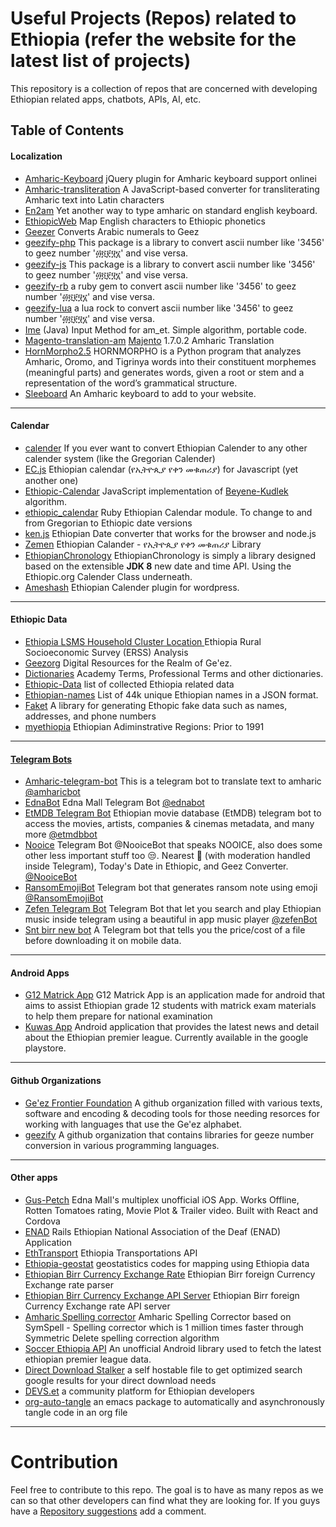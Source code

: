 # Useful Projects (Repos) related to Ethiopia (refer the website for the latest list of projects)

This repository is a collection of repos that are concerned with developing Ethiopian related apps, chatbots, APIs, AI, etc.

## Table of Contents

#### [](#localization)Localization

- [Amharic-Keyboard](https://github.com/dawityise/Amharic-Keyboard) jQuery plugin for Amharic keyboard support onlinei
- [Amharic-transliteration](https://github.com/dohliam/amharic-transliteration) A JavaScript-based converter for transliterating Amharic text into Latin characters
- [En2am](https://github.com/misgeatgit/en2am) Yet another way to type amharic on standard english keyboard.
- [EthiopicWeb](https://github.com/tedinega/EthiopicWeb) Map English characters to Ethiopic phonetics
- [Geezer](https://github.com/moe-szyslak/Geezer) Converts Arabic numerals to Geez
- [geezify-php](https://github.com/geezify/geezify-php) This package is a library to convert ascii number like '3456' to geez number '፴፬፻፶፮' and vise versa.
- [geezify-js](https://github.com/geezify/geezify-js) This package is a library to convert ascii number like '3456' to geez number '፴፬፻፶፮' and vise versa.
- [geezify-rb](https://github.com/yilkalargaw/Geezify-rb.git) a ruby gem to convert ascii number like '3456' to geez number '፴፬፻፶፮' and vise versa.
- [geezify-lua](https://github.com/yilkalargaw/geezify-lua) a lua rock to convert ascii number like '3456' to geez number '፴፬፻፶፮' and vise versa.
- [Ime](https://github.com/menzew/input-method-editor-for-am_ET) (Java) Input Method for am_et. Simple algorithm, portable code.
- [Magento-translation-am](https://github.com/admasethiopia/magento-translation-am) [Majento](https://magento.com/) 1.7.0.2 Amharic Translation
- [HornMorpho2.5](https://github.com/adamsamson/HornMorpho2.5) HORNMORPHO is a Python program that analyzes Amharic, Oromo, and Tigrinya words into their constituent morphemes (meaningful parts) and generates words, given a root or stem and a representation of the word’s grammatical structure.
- [Sleeboard](https://github.com/sleeboard/sleeboard) An Amharic keyboard to add to your website.

---

#### [](#calendar)Calendar

- [calender](https://github.com/andegna/calender) If you ever want to convert Ethiopian Calender to any other calender system (like the Gregorian Calender)
- [EC.js](https://github.com/b3rew/EC.Js) Ethiopian calendar (የኢትዮጲያ የቀን መቁጠሪያ) for Javascript (yet another one)
- [Ethiopic-Calendar](https://github.com/moe-szyslak/Ethiopic-Calendar) JavaScript implementation of [Beyene-Kudlek](http://geez.org/Calendars/) algorithm.
- [ethiopic_calendar](https://github.com/vtprepo/ethiopic_calendar) Ruby Ethiopian Calendar module. To change to and from Gregorian to Ethiopic date versions
- [ken.js](https://github.com/Miqe/ken.js) Ethiopian Date converter that works for the browser and node.js
- [Zemen](https://github.com/m3hari/zemen) Ethiopian Calander - የኢትዮጲያ የቀን መቁጠሪያ Library
- [EthiopianChronology](https://github.com/andegna/EthiopianChronology) EthiopianChronology is simply a library designed based on the extensible **JDK 8** new date and time API. Using the Ethiopic.org Calender Class underneath.
- [Ameshash](https://github.com/askual/ameshash) Ethiopian Calender plugin for wordpress.

---

#### [](#ethiopic-data)Ethiopic Data

- [Ethiopia LSMS Household Cluster Location ](https://github.com/tessam30/Ethiopia) Ethiopia Rural Socioeconomic Survey (ERSS) Analysis
- [Geezorg](https://github.com/geezorg) Digital Resources for the Realm of Ge'ez.
- [Dictionaries](https://github.com/admasethiopia/dictionaries) Academy Terms, Professional Terms and other dictionaries.
- [Ethiopic-Data](https://github.com/b3rew/ethiopic-data) list of collected Ethiopia related data
- [Ethiopian-names](https://github.com/yonihahasis/ethiopian-names) List of 44k unique Ethiopian names in a JSON format.
- [Faket](https://github.com/m3hari/faket) A library for generating Ethopic fake data such as names, addresses, and phone numbers
- [myethiopia](https://github.com/myethiopia/Ethiopia) Ethiopian Adiminstrative Regions: Prior to 1991

---

#### [](#telegram-bots)[Telegram Bots](https://telegram.org/)

- [Amharic-telegram-bot](https://github.com/nathenapse/Amharic-telegram-bot) This is a telegram bot to translate text to amharic [@amharicbot](https://telegram.me/AmharicBot)
- [EdnaBot](https://github.com/ntgx/EdnaBot) Edna Mall Telegram Bot [@ednabot](https://telegram.me/EdnaBot)
- [EtMDB Telegram Bot](https://github.com/etmdb/telegrambot) Ethiopian movie database (EtMDB) telegram bot to access the movies, artists, companies & cinemas metadata, and many more [@etmdbbot](https://telegram.me/etmdb)
- [Nooice](https://github.com/moe-szyslak/Nooice) Telegram Bot @NooiceBot that speaks NOOICE, also does some other less important stuff too 😒. Nearest 🏧 (with moderation handled inside Telegram), Today's Date in Ethiopic, and Geez Converter. [@NooiceBot](https://telegram.me/NooiceBot)
- [RansomEmojiBot](https://github.com/ntgx/RansomEmojiBot) Telegram bot that generates ransom note using emoji [@RansomEmojiBot](https://telegram.me/RansomEmojiBot)
- [Zefen Telegram Bot](https://github.com/b3rew/zefen-bot) Telegram Bot that let you search and play Ethiopian music inside telegram using a beautiful in app music player [@zefenBot](https://telegram.me/zefenBot)
- [Snt birr new bot](https://github.com/askual/Sint-birr-nw-bot) A Telegram bot that tells you the price/cost of a file before downloading it on mobile data.

---

#### [](#android-apps) Android Apps

- [G12 Matrick App](https://github.com/RhinoSoftware/G12Matric) G12 Matrick App is an application made for android that aims to assist Ethiopian grade 12 students with matrick exam materials to help them prepare for national examination
- [Kuwas App](https://github.com/brookmg/kuwas) Android application that provides the latest news and detail about the Ethiopian premier league. Currently available in the google playstore.

---

#### [](#Github-Organizations) Github Organizations

- [Ge'ez Frontier Foundation](https://github.com/geezorg) A github organization filled with various texts, software and encoding & decoding tools for those needing resorces for working with languages that use the Ge'ez alphabet.
- [geezify](https://github.com/orgs/geezify) A github organization that contains libraries for geeze number conversion in various programming languages.

---

#### [](#other-apps)Other apps

- [Gus-Petch](https://github.com/moe-szyslak/Gus-Petch) Edna Mall's multiplex unofficial iOS App. Works Offline, Rotten Tomatoes rating, Movie Plot & Trailer video. Built with React and Cordova
- [ENAD](https://github.com/tderso/enad_app) Rails Ethiopian National Association of the Deaf (ENAD) Application
- [EthTransport](https://github.com/dawitnida/EthTransport) Ethiopia Transportations API
- [Ethiopia-geostat](https://github.com/JiehuaChen/Ethiopia-geostat) geostatistics codes for mapping using Ethiopia data
- [Ethiopian Birr Currency Exchange Rate](https://github.com/Minab-Tech/etb-currency-exchange) Ethiopian Birr foreign Currency Exchange rate parser
- [Ethiopian Birr Currency Exchange API Server](https://github.com/b3rew/etb-currency-exchange) Ethiopian Birr foreign Currency Exchange rate API server
- [Amharic Spelling corrector](https://github.com/Yididya/amharic_spell_corrector) Amharic Spelling Corrector based on SymSpell - Spelling corrector which is 1 million times faster through Symmetric Delete spelling correction algorithm
- [Soccer Ethiopia API](https://github.com/brookmg/Soccer-Ethiopia-API) An unofficial Android library used to fetch the latest ethiopian premier league data.
- [Direct Download Stalker](https://github.com/yilkalargaw/direct_download_stalker) a self hostable file to get optimized search google results for your direct download needs
- [DEVS.et](https://github.com/devs-et/devs-et-web) a community platform for Ethiopian developers
- [org-auto-tangle](https://github.com/yilkalargaw/org-auto-tangle) an emacs package to automatically and asynchronously tangle code in an org file

---

# Contribution

Feel free to contribute to this repo.
The goal is to have as many repos as we can so that other developers can find what they are looking for.
If you guys have a [Repository suggestions](https://github.com/ethiopian/repos/issues/new) add a comment.
